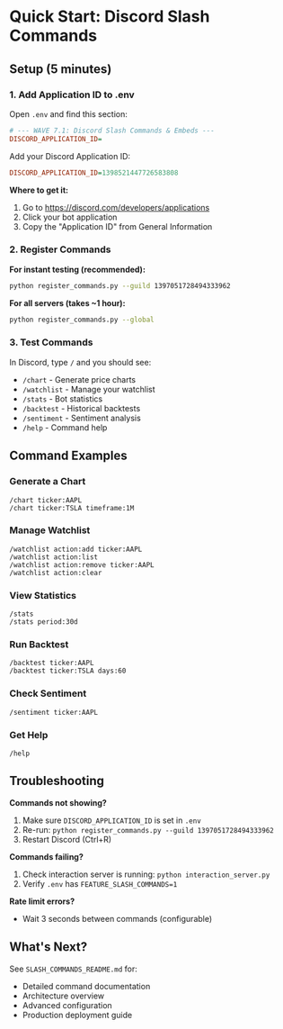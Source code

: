 # Quick Start: Discord Slash Commands

## Setup (5 minutes)

### 1. Add Application ID to .env

Open `.env` and find this section:
```ini
# --- WAVE 7.1: Discord Slash Commands & Embeds ---
DISCORD_APPLICATION_ID=
```

Add your Discord Application ID:
```ini
DISCORD_APPLICATION_ID=1398521447726583808
```

**Where to get it:**
1. Go to https://discord.com/developers/applications
2. Click your bot application
3. Copy the "Application ID" from General Information

### 2. Register Commands

**For instant testing (recommended):**
```bash
python register_commands.py --guild 1397051728494333962
```

**For all servers (takes ~1 hour):**
```bash
python register_commands.py --global
```

### 3. Test Commands

In Discord, type `/` and you should see:
- `/chart` - Generate price charts
- `/watchlist` - Manage your watchlist
- `/stats` - Bot statistics
- `/backtest` - Historical backtests
- `/sentiment` - Sentiment analysis
- `/help` - Command help

## Command Examples

### Generate a Chart
```
/chart ticker:AAPL
/chart ticker:TSLA timeframe:1M
```

### Manage Watchlist
```
/watchlist action:add ticker:AAPL
/watchlist action:list
/watchlist action:remove ticker:AAPL
/watchlist action:clear
```

### View Statistics
```
/stats
/stats period:30d
```

### Run Backtest
```
/backtest ticker:AAPL
/backtest ticker:TSLA days:60
```

### Check Sentiment
```
/sentiment ticker:AAPL
```

### Get Help
```
/help
```

## Troubleshooting

**Commands not showing?**
1. Make sure `DISCORD_APPLICATION_ID` is set in `.env`
2. Re-run: `python register_commands.py --guild 1397051728494333962`
3. Restart Discord (Ctrl+R)

**Commands failing?**
1. Check interaction server is running: `python interaction_server.py`
2. Verify `.env` has `FEATURE_SLASH_COMMANDS=1`

**Rate limit errors?**
- Wait 3 seconds between commands (configurable)

## What's Next?

See `SLASH_COMMANDS_README.md` for:
- Detailed command documentation
- Architecture overview
- Advanced configuration
- Production deployment guide
